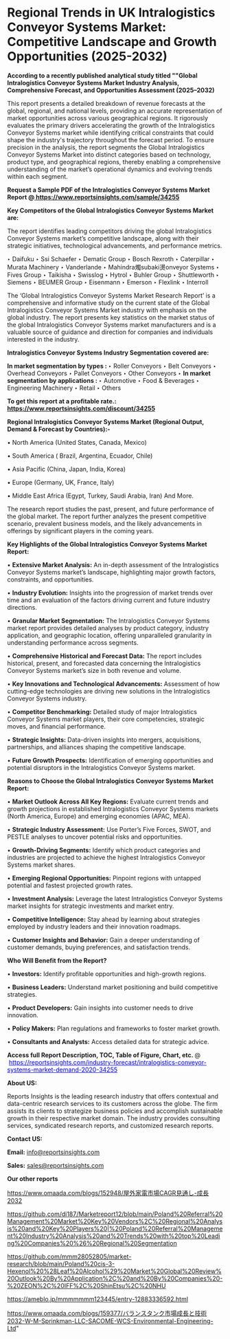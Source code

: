 # Regional Trends in UK Intralogistics Conveyor Systems Market: Competitive Landscape and Growth Opportunities (2025-2032)

<strong>According to a recently published analytical study titled ""Global Intralogistics Conveyor Systems Market Industry Analysis, Comprehensive Forecast, and Opportunities Assessment (2025–2032)</strong>

This report presents a detailed breakdown of revenue forecasts at the global, regional, and national levels, providing an accurate representation of market opportunities across various geographical regions. It rigorously evaluates the primary drivers accelerating the growth of the Intralogistics Conveyor Systems market while identifying critical constraints that could shape the industry's trajectory throughout the forecast period. To ensure precision in the analysis, the report segments the Global Intralogistics Conveyor Systems Market into distinct categories based on technology, product type, and geographical regions, thereby enabling a comprehensive understanding of the market’s operational dynamics and evolving trends within each segment.

<strong>Request a Sample PDF of the Intralogistics Conveyor Systems Market Report </strong><strong>@<a href=https://www.reportsinsights.com/sample/34255 style=color:#0000ff;> https://www.reportsinsights.com/sample/34255</a></strong></font>

<strong>Key Competitors of the Global Intralogistics Conveyor Systems Market are:</strong>

The report identifies leading competitors driving the global Intralogistics Conveyor Systems market’s competitive landscape, along with their strategic initiatives, technological advancements, and performance metrics.

‣ Daifuku
‣ Ssi Schaefer
‣ Dematic Group
‣ Bosch Rexroth
‣ Caterpillar
‣ Murata Machinery
‣ Vanderlande
‣ Mahindra燭subaki燙onveyor Systems
‣ Fives Group
‣ Taikisha
‣ Swisslog
‣ Hytrol
‣ Buhler Group
‣ Shuttleworth
‣ Siemens
‣ BEUMER Group
‣ Eisenmann
‣ Emerson
‣ Flexlink
‣ Interroll

The ‘Global Intralogistics Conveyor Systems Market Research Report’ is a comprehensive and informative study on the current state of the Global Intralogistics Conveyor Systems Market industry with emphasis on the global industry. The report presents key statistics on the market status of the global Intralogistics Conveyor Systems market manufacturers and is a valuable source of guidance and direction for companies and individuals interested in the industry.

<strong>Intralogistics Conveyor Systems Industry Segmentation covered are:</strong>

<strong>In market segmentation by types : </strong>
‣ Roller Conveyors
‣ Belt Conveyors
‣ Overhead Conveyors
‣ Pallet Conveyors
‣ Other Conveyors
‣ 
<strong>In market segmentation by applications : </strong>
‣ Automotive
‣ Food & Beverages
‣ Engineering Machinery
‣ Retail
‣ Others

<strong>To get this report at a profitable rate.: <a href=https://www.reportsinsights.com/discount/34255 style=color:#0000ff;>https://www.reportsinsights.com/discount/34255</a></strong></font>

<strong>Regional Intralogistics Conveyor Systems Market (Regional Output, Demand &amp; Forecast by Countries):-</strong>

• North America (United States, Canada, Mexico)

• South America ( Brazil, Argentina, Ecuador, Chile)

• Asia Pacific (China, Japan, India, Korea)

• Europe (Germany, UK, France, Italy)

• Middle East Africa (Egypt, Turkey, Saudi Arabia, Iran) And More.

The research report studies the past, present, and future performance of the global market. The report further analyzes the present competitive scenario, prevalent business models, and the likely advancements in offerings by significant players in the coming years.

<strong>Key Highlights of the Global Intralogistics Conveyor Systems Market Report:</strong>

• <strong>Extensive Market Analysis:</strong> An in-depth assessment of the Intralogistics Conveyor Systems market’s landscape, highlighting major growth factors, constraints, and opportunities.

• <strong>Industry Evolution:</strong> Insights into the progression of market trends over time and an evaluation of the factors driving current and future industry directions.

• <strong>Granular Market Segmentation:</strong> The Intralogistics Conveyor Systems market report provides detailed analyses by product category, industry application, and geographic location, offering unparalleled granularity in understanding performance across segments.

• <strong>Comprehensive Historical and Forecast Data:</strong> The report includes historical, present, and forecasted data concerning the Intralogistics Conveyor Systems market’s size in both revenue and volume.

• <strong>Key Innovations and Technological Advancements:</strong> Assessment of how cutting-edge technologies are driving new solutions in the Intralogistics Conveyor Systems industry.

• <strong>Competitor Benchmarking:</strong> Detailed study of major Intralogistics Conveyor Systems market players, their core competencies, strategic moves, and financial performance.

• <strong>Strategic Insights:</strong> Data-driven insights into mergers, acquisitions, partnerships, and alliances shaping the competitive landscape.

• <strong>Future Growth Prospects:</strong> Identification of emerging opportunities and potential disruptors in the Intralogistics Conveyor Systems market.

<strong>Reasons to Choose the Global Intralogistics Conveyor Systems Market Report:</strong>

• <strong>Market Outlook Across All Key Regions:</strong> Evaluate current trends and growth projections in established Intralogistics Conveyor Systems markets (North America, Europe) and emerging economies (APAC, MEA).

• <strong>Strategic Industry Assessment:</strong> Use Porter’s Five Forces, SWOT, and PESTLE analyses to uncover potential risks and opportunities.

• <strong>Growth-Driving Segments:</strong> Identify which product categories and industries are projected to achieve the highest Intralogistics Conveyor Systems market shares.

• <strong>Emerging Regional Opportunities:</strong> Pinpoint regions with untapped potential and fastest projected growth rates.

• <strong>Investment Analysis:</strong> Leverage the latest Intralogistics Conveyor Systems market insights for strategic investments and market entry.

• <strong>Competitive Intelligence:</strong> Stay ahead by learning about strategies employed by industry leaders and their innovation roadmaps.

• <strong>Customer Insights and Behavior:</strong> Gain a deeper understanding of customer demands, buying preferences, and satisfaction trends.

<strong>Who Will Benefit from the Report?</strong>

• <strong>Investors:</strong> Identify profitable opportunities and high-growth regions.

• <strong>Business Leaders:</strong> Understand market positioning and build competitive strategies.

• <strong>Product Developers:</strong> Gain insights into customer needs to drive innovation.

• <strong>Policy Makers:</strong> Plan regulations and frameworks to foster market growth.

• <strong>Consultants and Analysts:</strong> Access detailed data for strategic advice.
</ul>
<strong>Access full Report Description, TOC, Table of Figure, Chart, etc. </strong>@  <a href=https://reportsinsights.com/industry-forecast/intralogistics-conveyor-systems-market-demand-2020-34255 style=color:#0000ff;>https://reportsinsights.com/industry-forecast/intralogistics-conveyor-systems-market-demand-2020-34255</a></font>

<strong><strong>About US</strong>:</strong>

Reports Insights is the leading research industry that offers contextual and data-centric research services to its customers across the globe. The firm assists its clients to strategize business policies and accomplish sustainable growth in their respective market domain. The industry provides consulting services, syndicated research reports, and customized research reports.

<strong>Contact US:</strong>

<p class=""""><b>Email:</b> <a href=mailto:info@reportsinsights.com>info@reportsinsights.com</a></p>
<p class=""""><b>Sales:</b> <a href=mailto:sales@reportsinsights.com>sales@reportsinsights.com</a></p>

<strong>Our other reports</strong>

<a href=https://www.omaada.com/blogs/152948/屋外家電市場CAGR見通し-成長2032>https://www.omaada.com/blogs/152948/屋外家電市場CAGR見通し-成長2032</a>

<a href=https://github.com/di187/Marketreport12/blob/main/Poland%20Referral%20Management%20Market%20Key%20Vendors%2C%20Regional%20Analysis%20and%20Key%20Players%20|%20Poland%20Referral%20Management%20Industry%20Analysis%20and%20Trends%20with%20top%20Leading%20Companies%20%26%20Regional%20Segmentation>https://github.com/di187/Marketreport12/blob/main/Poland%20Referral%20Management%20Market%20Key%20Vendors%2C%20Regional%20Analysis%20and%20Key%20Players%20|%20Poland%20Referral%20Management%20Industry%20Analysis%20and%20Trends%20with%20top%20Leading%20Companies%20%26%20Regional%20Segmentation</a>

<a href=https://github.com/mmm28052805/market-research/blob/main/Poland%20cis-3-Hexenol%20%28Leaf%20Alcohol%29%20Market%20Global%20Review%20Outlook%20By%20Application%2C%20and%20By%20Companies%20-%20ZEON%2C%20IFF%2C%20ShinEtsu%2C%20NHU>https://github.com/mmm28052805/market-research/blob/main/Poland%20cis-3-Hexenol%20%28Leaf%20Alcohol%29%20Market%20Global%20Review%20Outlook%20By%20Application%2C%20and%20By%20Companies%20-%20ZEON%2C%20IFF%2C%20ShinEtsu%2C%20NHU</a>

<a href=https://ameblo.jp/mmmmmmm123445/entry-12883336592.html>https://ameblo.jp/mmmmmmm123445/entry-12883336592.html</a>

<a href=https://www.omaada.com/blogs/159377/バランスタンク市場成長と技術2032-W-M-Sprinkman-LLC-SACOME-WCS-Environmental-Engineering-Ltd>https://www.omaada.com/blogs/159377/バランスタンク市場成長と技術2032-W-M-Sprinkman-LLC-SACOME-WCS-Environmental-Engineering-Ltd</a>"
